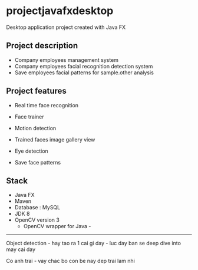 # projectjavafxdesktop
Desktop application project created with Java FX 

## Project description
+ Company employees management system  
+ Company employees facial recognition detection system  
+ Save employees facial patterns for sample.other analysis 


## Project features 
+ Real time face recognition 

+ Face trainer 

+ Motion detection 

+ Trained faces image gallery view 

+ Eye detection 

+ Save face patterns 







## Stack 
+ Java FX 
+ Maven 
+ Database : MySQL   
+ JDK 8 
+ OpenCV version 3 
    + OpenCV wrapper for Java - 







----- 



Object detection - hay tao ra 1 cai gi day - luc day ban se deep dive into may cai day 




Co anh trai - vay chac bo con be nay dep trai lam nhi 














